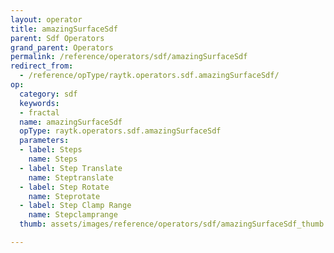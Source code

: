 ```yaml
---
layout: operator
title: amazingSurfaceSdf
parent: Sdf Operators
grand_parent: Operators
permalink: /reference/operators/sdf/amazingSurfaceSdf
redirect_from:
  - /reference/opType/raytk.operators.sdf.amazingSurfaceSdf/
op:
  category: sdf
  keywords:
  - fractal
  name: amazingSurfaceSdf
  opType: raytk.operators.sdf.amazingSurfaceSdf
  parameters:
  - label: Steps
    name: Steps
  - label: Step Translate
    name: Steptranslate
  - label: Step Rotate
    name: Steprotate
  - label: Step Clamp Range
    name: Stepclamprange
  thumb: assets/images/reference/operators/sdf/amazingSurfaceSdf_thumb.png

---
```

